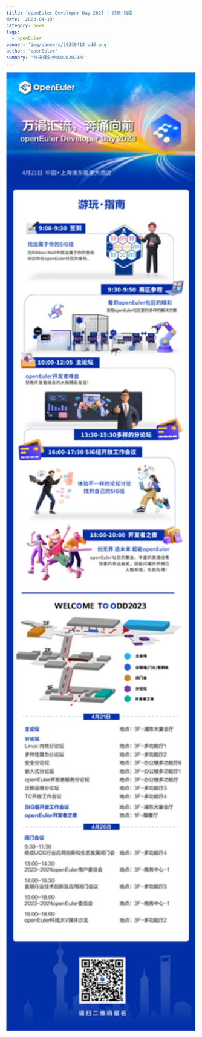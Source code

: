```yaml
---
title: 'openEuler Developer Day 2023 | 游玩·指南'
date: '2023-04-19'
category: news
tags:
  - openEuler
banner: 'img/banners/20230418-odd.png'
author: 'openEuler'
summary: '快来报名参加ODD2023吧'
---
```


<img src="./media/image1.png" width="500" >